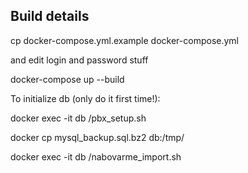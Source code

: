 ## Build details

cp docker-compose.yml.example docker-compose.yml

and edit login and password stuff

docker-compose up --build

To initialize db (only do it first time!):

docker exec -it db /pbx_setup.sh

docker cp mysql_backup.sql.bz2 db:/tmp/

docker exec -it db /nabovarme_import.sh

